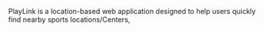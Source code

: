 PlayLink is a location-based web application designed to help users quickly find nearby sports locations/Centers,
